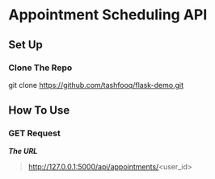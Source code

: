 # Appointment Scheduling API

## Set Up
### Clone The Repo

  git clone https://github.com/tashfooq/flask-demo.git

## How To Use
### GET Request

***The URL***

> http://127.0.0.1:5000/api/appointments/<user_id>
